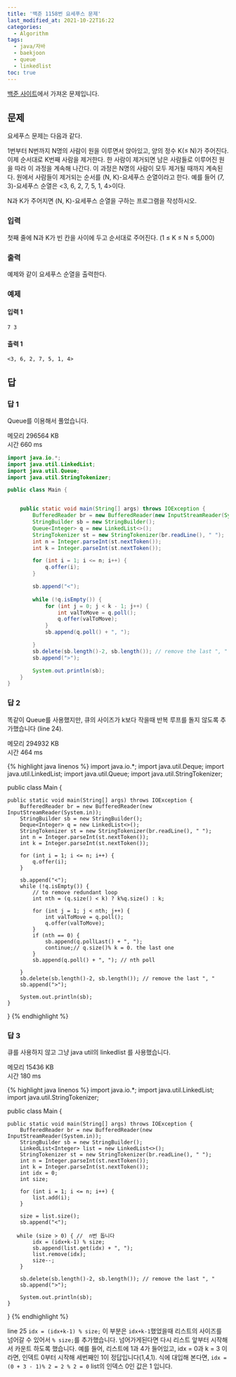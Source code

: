 ```yaml
---
title: '백준 1158번 요세푸스 문제'
last_modified_at: 2021-10-22T16:22
categories:
  - Algorithm
tags:
  - java/자바
  - baekjoon
  - queue
  - linkedlist
toc: true
---
```


[백준 사이트](https://www.acmicpc.net/problem/1158)에서 가져온 문제입니다.

## 문제 
요세푸스 문제는 다음과 같다.

1번부터 N번까지 N명의 사람이 원을 이루면서 앉아있고, 양의 정수 K(≤ N)가 주어진다. 이제 순서대로 K번째 사람을 제거한다. 한 사람이 제거되면 남은 사람들로 이루어진 원을 따라 이 과정을 계속해 나간다. 이 과정은 N명의 사람이 모두 제거될 때까지 계속된다. 원에서 사람들이 제거되는 순서를 (N, K)-요세푸스 순열이라고 한다. 예를 들어 (7, 3)-요세푸스 순열은 <3, 6, 2, 7, 5, 1, 4>이다.

N과 K가 주어지면 (N, K)-요세푸스 순열을 구하는 프로그램을 작성하시오.


### 입력 
첫째 줄에 N과 K가 빈 칸을 사이에 두고 순서대로 주어진다. (1 ≤ K ≤ N ≤ 5,000)



### 출력
예제와 같이 요세푸스 순열을 출력한다.


### 예제 
#### 입력 1 
```
7 3
```
#### 출력 1 
```
<3, 6, 2, 7, 5, 1, 4>
```


## 답 


### 답 1
Queue를 이용해서 풀었습니다. 

메모리 	296564 KB \
시간	660 ms

```java 
import java.io.*;
import java.util.LinkedList;
import java.util.Queue;
import java.util.StringTokenizer;

public class Main {


    public static void main(String[] args) throws IOException {
        BufferedReader br = new BufferedReader(new InputStreamReader(System.in));
        StringBuilder sb = new StringBuilder();
        Queue<Integer> q = new LinkedList<>();
        StringTokenizer st = new StringTokenizer(br.readLine(), " ");
        int n = Integer.parseInt(st.nextToken());
        int k = Integer.parseInt(st.nextToken());

        for (int i = 1; i <= n; i++) {
            q.offer(i);
        }

        sb.append("<");
        
        while (!q.isEmpty()) {
            for (int j = 0; j < k - 1; j++) {
                int valToMove = q.poll();
                q.offer(valToMove);
            }
            sb.append(q.poll() + ", ");

        }
        sb.delete(sb.length()-2, sb.length()); // remove the last ", "
        sb.append(">");

        System.out.println(sb);
    }
}


```


### 답 2
똑같이 Queue를 사용했지만, 큐의 사이즈가 k보다 작을때 반복 루프를 돌지 않도록 추가했습니다 (line 24).

메모리  294932 KB \
시간    464 ms

{% highlight java linenos %}
import java.io.*;
import java.util.Deque;
import java.util.LinkedList;
import java.util.Queue;
import java.util.StringTokenizer;

public class Main {

    public static void main(String[] args) throws IOException {
        BufferedReader br = new BufferedReader(new InputStreamReader(System.in));
        StringBuilder sb = new StringBuilder();
        Deque<Integer> q = new LinkedList<>();
        StringTokenizer st = new StringTokenizer(br.readLine(), " ");
        int n = Integer.parseInt(st.nextToken());
        int k = Integer.parseInt(st.nextToken());

        for (int i = 1; i <= n; i++) {
            q.offer(i);
        }

        sb.append("<");
        while (!q.isEmpty()) {
            // to remove redundant loop
            int nth = (q.size() < k) ? k%q.size() : k; 

            for (int j = 1; j < nth; j++) {
                int valToMove = q.poll();
                q.offer(valToMove);
            }
            if (nth == 0) {
                sb.append(q.pollLast() + ", ");
                continue;// q.size()% k = 0. the last one
            }
            sb.append(q.poll() + ", "); // nth poll

        }
        sb.delete(sb.length()-2, sb.length()); // remove the last ", "
        sb.append(">");

        System.out.println(sb);
    }
}
{% endhighlight %}

### 답 3
큐를 사용하지 않고 그냥 java util의 linkedlist 를 사용했습니다. 

메모리  15436 KB \
시간    180 ms

{% highlight java linenos %}
import java.io.*;
import java.util.LinkedList;
import java.util.StringTokenizer;

public class Main {

    public static void main(String[] args) throws IOException {
        BufferedReader br = new BufferedReader(new InputStreamReader(System.in));
        StringBuilder sb = new StringBuilder();
        LinkedList<Integer> list = new LinkedList<>();
        StringTokenizer st = new StringTokenizer(br.readLine(), " ");
        int n = Integer.parseInt(st.nextToken());
        int k = Integer.parseInt(st.nextToken());
        int idx = 0;
        int size;

        for (int i = 1; i <= n; i++) {
            list.add(i);
        }

        size = list.size();
        sb.append("<");

       while (size > 0) { //  n번 돕니다
            idx = (idx+k-1) % size;
            sb.append(list.get(idx) + ", ");
            list.remove(idx);
            size--;
        }

        sb.delete(sb.length()-2, sb.length()); // remove the last ", "
        sb.append(">");

        System.out.println(sb);
    }
}
{% endhighlight %}

line 25 `idx = (idx+k-1) % size;` 이 부분은 `idx+k-1`했었을때 리스트의 사이즈를 넘어갈 수 있어서 `% size;`를 추가했습니다. 넘어가게된다면 다시 리스트 앞부터 시작해서 카운트 하도록 했습니다. 
예를 들어, 리스트에 1과 4가 들어있고, idx = 0과  k = 3 이라면, 인덱트 0부터 시작해 세번째인 1이 정답입니다(1,4,1). 식에 대입해 본다면, 
`idx = (0 + 3 - 1)% 2 = 2 % 2 = 0` list의 인덱스 0인 값은 1 입니다. 

